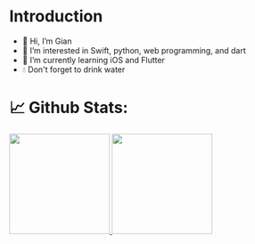 # Introduction
- 👋 Hi, I’m Gian
- 👀 I’m interested in Swift, python, web programming, and dart
- 🌱 I’m currently learning iOS and Flutter
- 💧 Don't forget to drink water


# 📈 Github Stats:
<p align="left">
<a href="https://github.com/Gianhapri">
  <img height="180em" src="https://github-readme-stats-eight-theta.vercel.app/api?username=Gianhapri&show_icons=true&theme=algolia&include_all_commits=true&count_private=true"/>
  <img height="180em" src="https://github-readme-stats-eight-theta.vercel.app/api/top-langs/?username=Gianhapri&layout=compact&langs_count=8&theme=algolia"/>
</a>
</p>


<!---
Gianhapri/Gianhapri is a ✨ special ✨ repository because its `README.md` (this file) appears on your GitHub profile.
You can click the Preview link to take a look at your changes.
--->
